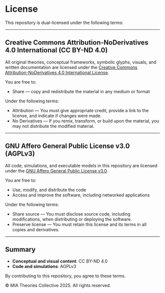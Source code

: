 # License

This repository is dual-licensed under the following terms:

---

## Creative Commons Attribution-NoDerivatives 4.0 International (CC BY-ND 4.0)

All original theories, conceptual frameworks, symbolic glyphs, visuals, and written documentation are licensed under the [Creative Commons Attribution-NoDerivatives 4.0 International License](https://creativecommons.org/licenses/by-nd/4.0/).

You are free to:
- Share — copy and redistribute the material in any medium or format

Under the following terms:
- Attribution — You must give appropriate credit, provide a link to the license, and indicate if changes were made.
- No Derivatives — If you remix, transform, or build upon the material, you may not distribute the modified material.

---

## GNU Affero General Public License v3.0 (AGPLv3)

All code, simulations, and executable models in this repository are licensed under the [GNU Affero General Public License v3.0](https://www.gnu.org/licenses/agpl-3.0.html).

You are free to:
- Use, modify, and distribute the code
- Access and improve the software, including networked applications

Under the following terms:
- Share source — You must disclose source code, including modifications, when distributing or deploying the software.
- Preserve license — You must retain this license and its terms in all copies and derivatives.

---

## Summary

- **Conceptual and visual content**: CC BY-ND 4.0
- **Code and simulations**: AGPLv3

By contributing to this repository, you agree to these terms.

© MIA Theories Collective 2025. All rights reserved.

